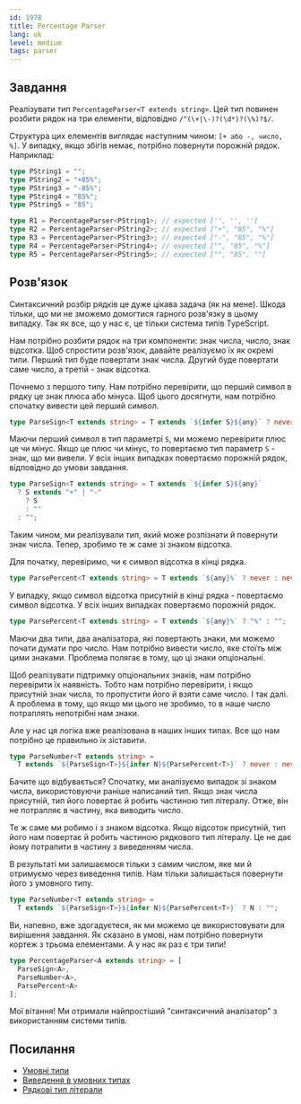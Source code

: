 ```yaml
---
id: 1978
title: Percentage Parser
lang: uk
level: medium
tags: parser
---
```


## Завдання

Реалізувати тип `PercentageParser<T extends string>`.
Цей тип повинен розбити рядок на три елементи, відповідно `/^(\+|\-)?(\d*)?(\%)?$/`.

Структура цих елементів виглядає наступним чином: `[+ або -, число, %]`.
У випадку, якщо збігів немає, потрібно повернути порожній рядок.
Наприклад:

```typescript
type PString1 = "";
type PString2 = "+85%";
type PString3 = "-85%";
type PString4 = "85%";
type PString5 = "85";

type R1 = PercentageParser<PString1>; // expected ['', '', '']
type R2 = PercentageParser<PString2>; // expected ["+", "85", "%"]
type R3 = PercentageParser<PString3>; // expected ["-", "85", "%"]
type R4 = PercentageParser<PString4>; // expected ["", "85", "%"]
type R5 = PercentageParser<PString5>; // expected ["", "85", ""]
```

## Розв'язок

Синтаксичний розбір рядків це дуже цікава задача (як на мене).
Шкода тільки, що ми не зможемо домогтися гарного розв'язку в цьому випадку.
Так як все, що у нас є, це тільки система типів TypeScript.

Нам потрібно розбити рядок на три компоненти: знак числа, число, знак відсотка.
Щоб спростити розв'язок, давайте реалізуємо їх як окремі типи.
Перший тип буде повертати знак числа.
Другий буде повертати саме число, а третій - знак відсотка.

Почнемо з першого типу.
Нам потрібно перевірити, що перший символ в рядку це знак плюса або мінуса.
Щоб цього досягнути, нам потрібно спочатку вивести цей перший символ.

```typescript
type ParseSign<T extends string> = T extends `${infer S}${any}` ? never : never;
```

Маючи перший символ в тип параметрі `S`, ми можемо перевірити плюс це чи мінус.
Якщо це плюс чи мінус, то повертаємо тип параметр `S` - знак, що ми вивели.
У всіх інших випадках повертаємо порожній рядок, відповідно до умови завдання.

```typescript
type ParseSign<T extends string> = T extends `${infer S}${any}`
  ? S extends "+" | "-"
    ? S
    : ""
  : "";
```

Таким чином, ми реалізували тип, який може розпізнати й повернути знак числа.
Тепер, зробимо те ж саме зі знаком відсотка.

Для початку, перевіримо, чи є символ відсотка в кінці рядка.

```typescript
type ParsePercent<T extends string> = T extends `${any}%` ? never : never;
```

У випадку, якщо символ відсотка присутній в кінці рядка - повертаємо символ відсотка.
У всіх інших випадках повертаємо порожній рядок.

```typescript
type ParsePercent<T extends string> = T extends `${any}%` ? "%" : "";
```

Маючи два типи, два аналізатора, які повертають знаки, ми можемо почати думати про число.
Нам потрібно вивести число, яке стоїть між цими знаками.
Проблема полягає в тому, що ці знаки опціональні.

Щоб реалізувати підтримку опціональних знаків, нам потрібно перевірити їх наявність.
Тобто нам потрібно перевірити, і якщо присутній знак числа, то пропустити його й взяти саме число.
І так далі.
А проблема в тому, що якщо ми цього не зробимо, то в наше число потраплять непотрібні нам знаки.

Але у нас ця логіка вже реалізована в наших інших типах.
Все що нам потрібно це правильно їх зіставити.

```typescript
type ParseNumber<T extends string> =
  T extends `${ParseSign<T>}${infer N}${ParsePercent<T>}` ? never : never;
```

Бачите що відбувається?
Спочатку, ми аналізуємо випадок зі знаком числа, використовуючи раніше написаний тип.
Якщо знак числа присутній, тип його повертає й робить частиною тип літералу.
Отже, він не потрапляє в частину, яка виводить число.

Те ж саме ми робимо і з знаком відсотка.
Якщо відсоток присутній, тип його нам повертає й робить частиною рядкового тип літералу.
Це не дає йому потрапити в частину з виведенням числа.

В результаті ми залишаємося тільки з самим числом, яке ми й отримуємо через виведення типів.
Нам тільки залишається повернути його з умовного типу.

```typescript
type ParseNumber<T extends string> =
  T extends `${ParseSign<T>}${infer N}${ParsePercent<T>}` ? N : "";
```

Ви, напевно, вже здогадуєтеся, як ми можемо це використовувати для вирішення завдання.
Як сказано в умові, нам потрібно повернути кортеж з трьома елементами.
А у нас як раз є три типи!

```typescript
type PercentageParser<A extends string> = [
  ParseSign<A>,
  ParseNumber<A>,
  ParsePercent<A>
];
```

Мої вітання!
Ми отримали найпростіший "синтаксичний аналізатор" з використанням системи типів.

## Посилання

- [Умовні типи](https://www.typescriptlang.org/docs/handbook/2/conditional-types.html)
- [Виведення в умовних типах](https://www.typescriptlang.org/docs/handbook/2/conditional-types.html#inferring-within-conditional-types)
- [Рядкові тип літерали](https://www.typescriptlang.org/docs/handbook/release-notes/typescript-4-1.html#template-literal-types)
